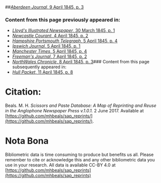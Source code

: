 ##[*Aberdeen Journal*, 9 April 1845, p. 3](https://mhbeals.github.io/sap_html/Aberdeen-Journal/Aberdeen-Journal-9-April-1845-p-3)

### Content from this page previously appeared in:
+ [*Lloyd's Illustrated Newspaper*, 30 March 1845, p. 1](https://mhbeals.github.io/sap_html/Lloyd's-Illustrated-Newspaper/Lloyd's-Illustrated-Newspaper-30-March-1845-p-1)
+ [*Newcastle Courant*, 4 April 1845, p. 2](https://mhbeals.github.io/sap_html/Newcastle-Courant/Newcastle-Courant-4-April-1845-p-2)
+ [*Hampshire Portsmouth Telegraph*, 5 April 1845, p. 4](https://mhbeals.github.io/sap_html/Hampshire-Portsmouth-Telegraph/Hampshire-Portsmouth-Telegraph-5-April-1845-p-4)
+ [*Ipswich Journal*, 5 April 1845, p. 1](https://mhbeals.github.io/sap_html/Ipswich-Journal/Ipswich-Journal-5-April-1845-p-1)
+ [*Manchester Times*, 5 April 1845, p. 4](https://mhbeals.github.io/sap_html/Manchester-Times/Manchester-Times-5-April-1845-p-4)
+ [*Freeman's Journal*, 7 April 1845, p. 2](https://mhbeals.github.io/sap_html/Freeman's-Journal/Freeman's-Journal-7-April-1845-p-2)
+ [*NorthWales Chronicle*, 8 April 1845, p. 3](https://mhbeals.github.io/sap_html/NorthWales-Chronicle/NorthWales-Chronicle-8-April-1845-p-3)### Content from this page subsequently appeared in:
+ [*Hull Packet*, 11 April 1845, p. 8](https://mhbeals.github.io/sap_html/Hull-Packet/Hull-Packet-11-April-1845-p-8)
                    
# Citation: 

Beals. M. H. *Scissors and Paste Database: A Map of Reprinting and Reuse in the Anglophone Newspaper Press v.1.0.1.* 2 June 2017. Available at [https://github.com/mhbeals/sap_reprints/](https://github.com/mhbeals/sap_reprints/). 
                    
# Nota Bona

Bibliometric data is time consuming to produce but benefits us all. Please remember to cite or acknowledge this and any other bibliometric data you use in your research. All data is available CC-BY 4.0 at [https://github.com/mhbeals/sap_reprints](https://github.com/mhbeals/sap_reprints)